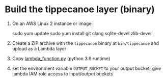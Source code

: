 # Build the tippecanoe layer (binary)

1. On an AWS Linux 2 instance or image:

    sudo yum update
    sudo yum install git clang sqlite-devel zlib-devel

2. Create a ZIP archive with the `tippecanoe` binary at `bin/tippecanoe` and upload as a Lambda layer
3. Copy [lambda_function.py](lambda_function.py) (python 3.9 runtime)
4. set the environment variable `OUTPUT_BUCKET` to your output bucket; give lambda IAM role access to input/output buckets
